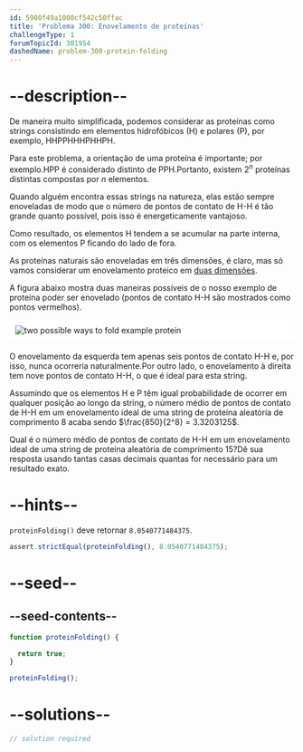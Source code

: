 ```yaml
---
id: 5900f49a1000cf542c50ffac
title: 'Problema 300: Enovelamento de proteínas'
challengeType: 1
forumTopicId: 301954
dashedName: problem-300-protein-folding
---
```


# --description--

De maneira muito simplificada, podemos considerar as proteínas como strings consistindo em elementos hidrofóbicos (H) e polares (P), por exemplo, HHPPHHHPHHPH.

Para este problema, a orientação de uma proteína é importante; por exemplo.HPP é considerado distinto de PPH.Portanto, existem $2^n$ proteínas distintas compostas por $n$ elementos.

Quando alguém encontra essas strings na natureza, elas estão sempre enoveladas de modo que o número de pontos de contato de H-H é tão grande quanto possível, pois isso é energeticamente vantajoso.

Como resultado, os elementos H tendem a se acumular na parte interna, com os elementos P ficando do lado de fora.

As proteínas naturais são enoveladas em três dimensões, é claro, mas só vamos considerar um enovelamento proteico em <u>duas dimensões</u>.

A figura abaixo mostra duas maneiras possíveis de o nosso exemplo de proteína poder ser enovelado (pontos de contato H-H são mostrados como pontos vermelhos).

<img alt="two possible ways to fold example protein" src="https://cdn.freecodecamp.org/curriculum/project-euler/protein-folding.gif" style="background-color: white; padding: 10px; display: block; margin-right: auto; margin-left: auto; margin-bottom: 1.2rem;">

O enovelamento da esquerda tem apenas seis pontos de contato H-H e, por isso, nunca ocorreria naturalmente.Por outro lado, o enovelamento à direita tem nove pontos de contato H-H, o que é ideal para esta string.

Assumindo que os elementos H e P têm igual probabilidade de ocorrer em qualquer posição ao longo da string, o número médio de pontos de contato de H-H em um enovelamento ideal de uma string de proteína aleatória de comprimento 8 acaba sendo $\frac{850}{2^8} = 3.3203125$.

Qual é o número médio de pontos de contato de H-H em um enovelamento ideal de uma string de proteína aleatória de comprimento 15?Dê sua resposta usando tantas casas decimais quantas for necessário para um resultado exato.

# --hints--

`proteinFolding()` deve retornar `8.0540771484375`.

```js
assert.strictEqual(proteinFolding(), 8.0540771484375);
```

# --seed--

## --seed-contents--

```js
function proteinFolding() {

  return true;
}

proteinFolding();
```

# --solutions--

```js
// solution required
```
